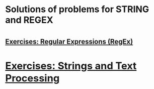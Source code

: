 <h1>Solutions of problems for STRING and REGEX<h1>

<a href="./regex"><h2>Exercises: Regular Expressions (RegEx)<h2></a>

<a href="./strings_and_text_processing"><h2>Exercises: Strings and Text Processing<h2></a>